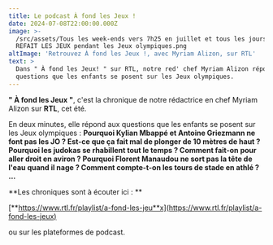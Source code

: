 ```yaml
---
title: Le podcast À fond les Jeux !
date: 2024-07-08T22:00:00.000Z
image: >-
  /src/assets/Tous les week-ends vers 7h25 en juillet et tous les jours dans ON
  REFAIT LES JEUX pendant les Jeux olympiques.png
altImage: 'Retrouvez À fond les Jeux !, avec Myriam Alizon, sur RTL'
text: >
  Dans " À fond les Jeux! " sur RTL, notre red' chef Myriam Alizon répond aux
  questions que les enfants se posent sur les Jeux olympiques.
---
```


**" À fond les Jeux "**, c'est la chronique de notre rédactrice en chef Myriam Alizon sur **RTL**, cet été.

En deux minutes, elle répond aux questions que les enfants se posent sur les Jeux olympiques : **Pourquoi Kylian Mbappé et Antoine Griezmann ne font pas les JO ? Est-ce que ça fait mal de plonger de 10 mètres de haut ? Pourquoi les judokas se rhabillent tout le temps ? Comment fait-on pour aller droit en aviron ? Pourquoi Florent Manaudou ne sort pas la tête de l'eau quand il nage ? Comment compte-t-on les tours de stade en athlé ? ...**

**Les chroniques sont à écouter ici : **

[**https://www.rtl.fr/playlist/a-fond-les-jeu**x](https://www.rtl.fr/playlist/a-fond-les-jeux)

ou sur les plateformes de podcast.
